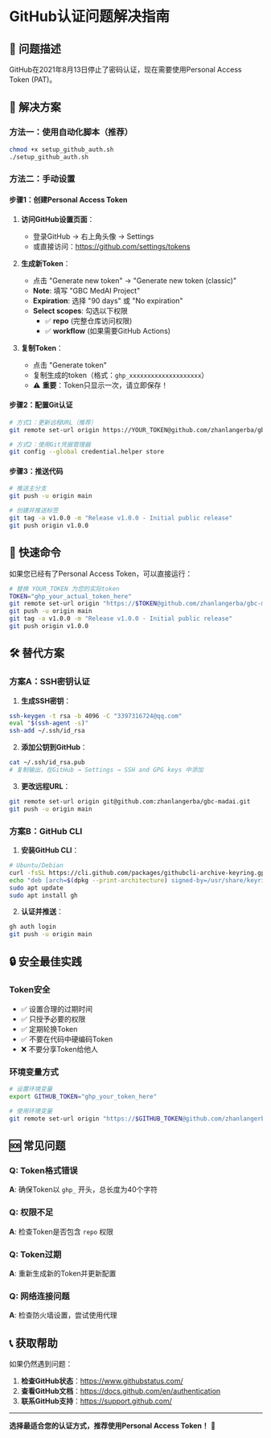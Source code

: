 # GitHub认证问题解决指南

## 🚨 问题描述
GitHub在2021年8月13日停止了密码认证，现在需要使用Personal Access Token (PAT)。

## 🔐 解决方案

### 方法一：使用自动化脚本（推荐）

```bash
chmod +x setup_github_auth.sh
./setup_github_auth.sh
```

### 方法二：手动设置

#### 步骤1：创建Personal Access Token

1. **访问GitHub设置页面**：
   - 登录GitHub → 右上角头像 → Settings
   - 或直接访问：https://github.com/settings/tokens

2. **生成新Token**：
   - 点击 "Generate new token" → "Generate new token (classic)"
   - **Note**: 填写 "GBC MedAI Project"
   - **Expiration**: 选择 "90 days" 或 "No expiration"
   - **Select scopes**: 勾选以下权限
     - ✅ **repo** (完整仓库访问权限)
     - ✅ **workflow** (如果需要GitHub Actions)

3. **复制Token**：
   - 点击 "Generate token"
   - 复制生成的token（格式：`ghp_xxxxxxxxxxxxxxxxxxxx`）
   - ⚠️ **重要**：Token只显示一次，请立即保存！

#### 步骤2：配置Git认证

```bash
# 方式1：更新远程URL（推荐）
git remote set-url origin https://YOUR_TOKEN@github.com/zhanlangerba/gbc-madai.git

# 方式2：使用Git凭据管理器
git config --global credential.helper store
```

#### 步骤3：推送代码

```bash
# 推送主分支
git push -u origin main

# 创建并推送标签
git tag -a v1.0.0 -m "Release v1.0.0 - Initial public release"
git push origin v1.0.0
```

## 🔧 快速命令

如果您已经有了Personal Access Token，可以直接运行：

```bash
# 替换 YOUR_TOKEN 为您的实际token
TOKEN="ghp_your_actual_token_here"
git remote set-url origin "https://$TOKEN@github.com/zhanlangerba/gbc-madai.git"
git push -u origin main
git tag -a v1.0.0 -m "Release v1.0.0 - Initial public release"
git push origin v1.0.0
```

## 🛠 替代方案

### 方案A：SSH密钥认证

1. **生成SSH密钥**：
```bash
ssh-keygen -t rsa -b 4096 -C "3397316724@qq.com"
eval "$(ssh-agent -s)"
ssh-add ~/.ssh/id_rsa
```

2. **添加公钥到GitHub**：
```bash
cat ~/.ssh/id_rsa.pub
# 复制输出，在GitHub → Settings → SSH and GPG keys 中添加
```

3. **更改远程URL**：
```bash
git remote set-url origin git@github.com:zhanlangerba/gbc-madai.git
git push -u origin main
```

### 方案B：GitHub CLI

1. **安装GitHub CLI**：
```bash
# Ubuntu/Debian
curl -fsSL https://cli.github.com/packages/githubcli-archive-keyring.gpg | sudo dd of=/usr/share/keyrings/githubcli-archive-keyring.gpg
echo "deb [arch=$(dpkg --print-architecture) signed-by=/usr/share/keyrings/githubcli-archive-keyring.gpg] https://cli.github.com/packages stable main" | sudo tee /etc/apt/sources.list.d/github-cli.list > /dev/null
sudo apt update
sudo apt install gh
```

2. **认证并推送**：
```bash
gh auth login
git push -u origin main
```

## 🔒 安全最佳实践

### Token安全
- ✅ 设置合理的过期时间
- ✅ 只授予必要的权限
- ✅ 定期轮换Token
- ✅ 不要在代码中硬编码Token
- ❌ 不要分享Token给他人

### 环境变量方式
```bash
# 设置环境变量
export GITHUB_TOKEN="ghp_your_token_here"

# 使用环境变量
git remote set-url origin "https://$GITHUB_TOKEN@github.com/zhanlangerba/gbc-madai.git"
```

## 🆘 常见问题

### Q: Token格式错误
**A**: 确保Token以 `ghp_` 开头，总长度为40个字符

### Q: 权限不足
**A**: 检查Token是否包含 `repo` 权限

### Q: Token过期
**A**: 重新生成新的Token并更新配置

### Q: 网络连接问题
**A**: 检查防火墙设置，尝试使用代理

## 📞 获取帮助

如果仍然遇到问题：

1. **检查GitHub状态**：https://www.githubstatus.com/
2. **查看GitHub文档**：https://docs.github.com/en/authentication
3. **联系GitHub支持**：https://support.github.com/

---

**选择最适合您的认证方式，推荐使用Personal Access Token！** 🚀
